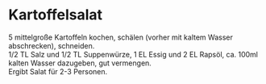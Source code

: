 # Kartoffelsalat

5 mittelgroße Kartoffeln kochen, schälen (vorher mit kaltem Wasser abschrecken), schneiden.  
1/2 TL Salz und 1/2 TL Suppenwürze, 1 EL Essig und 2 EL Rapsöl, ca. 100ml kalten Wasser dazugeben, gut vermengen.  
Ergibt Salat für 2-3 Personen.


